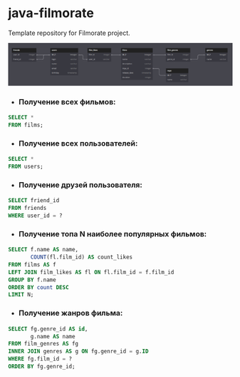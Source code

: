 # java-filmorate

Template repository for Filmorate project.

![Database schema](https://github.com/MikhailViktorov/java-filmorate/blob/main/DbSchema.png)

- ### Получение всех фильмов:

```SQL
SELECT *
FROM films;
```

- ### Получение всех пользователей:

```SQL
SELECT *
FROM users;   
```

-  ### Получение друзей пользователя:

```SQL
SELECT friend_id
FROM friends
WHERE user_id = ?
```

-  ### Получение топа N наиболее популярных фильмов:

```SQL
SELECT f.name AS name,
       COUNT(fl.film_id) AS count_likes
FROM films AS f
LEFT JOIN film_likes AS fl ON fl.film_id = f.film_id
GROUP BY f.name
ORDER BY count DESC
LIMIT N;
```

-  ### Получение жанров фильма:

```SQL
SELECT fg.genre_id AS id,
       g.name AS name
FROM film_genres AS fg
INNER JOIN genres AS g ON fg.genre_id = g.ID
WHERE fg.film_id = ?
ORDER BY fg.genre_id;
```
